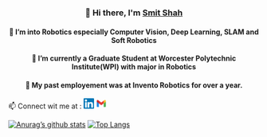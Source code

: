 
<h3 align="center">
  👋 Hi there, I'm <a href="https://sites.google.com/view/smitmshah/about?authuser=1" target="_blank" rel="noreferrer">Smit Shah</a>
</h3>
<h4 align="center">
  👀 I’m into Robotics especially Computer Vision, Deep Learning, SLAM and Soft Robotics
</h4>
<h4 align="center">
🌱 I’m currently a Graduate Student at Worcester Polytechnic Institute(WPI) with major in Robotics
</h4>
<h4 align="center">
💞️ My past employement was at Invento Robotics for over a year.
</h4>
📫 Connect wit me at  :  <a href="https://www.linkedin.com/in/smit-shah-b11724171/"><img src="https://raw.githubusercontent.com/Smshah30/Smshah30/main/images/linkedin.svg" alt="Smit Shah | LinkedIn" width="21px"/></a> <a href="https://mail.google.com/a/smitshah30999.gmail/#inbox/"><img src="https://raw.githubusercontent.com/Smshah30/Smshah30/main/images/icons8-gmail.svg" alt="Smit Shah | LinkedIn" width="21px"/></a> 
  
[![Anurag’s github stats](https://github-readme-stats.vercel.app/api?username=Smshah30)](https://github.com/Smshah30) [![Top Langs](https://github-readme-stats.vercel.app/api/top-langs/?username=Smshah30&layout=compact)](https://github.com/Smshah30)
<!---
Smshah30/Smshah30 is a ✨ special ✨ repository because its `README.md` (this file) appears on your GitHub profile.
You can click the Preview link to take a look at your changes.
--->
